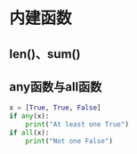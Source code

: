 # 内建函数

## len()、sum()

## any函数与all函数

```python
x = [True, True, False]
if any(x):
    print("At least one True")
if all(x):
    print("Not one False")
```
